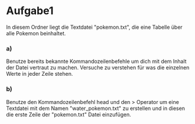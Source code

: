 # Aufgabe1

In diesem Ordner liegt die Textdatei "pokemon.txt", die eine Tabelle über alle Pokemon beinhaltet.

### a)
Benutze bereits bekannte Kommandozeilenbefehle um dich mit dem Inhalt der Datei vertraut zu machen.
Versuche zu verstehen für was die einzelnen Werte in jeder Zeile stehen.

### b)
Benutze den Kommandozeilenbefehl head und den \> Operator um eine Textdatei mit dem Namen "water_pokemon.txt" zu erstellen und in diesen die erste Zeile der "pokemon.txt" Datei einzufügen.
